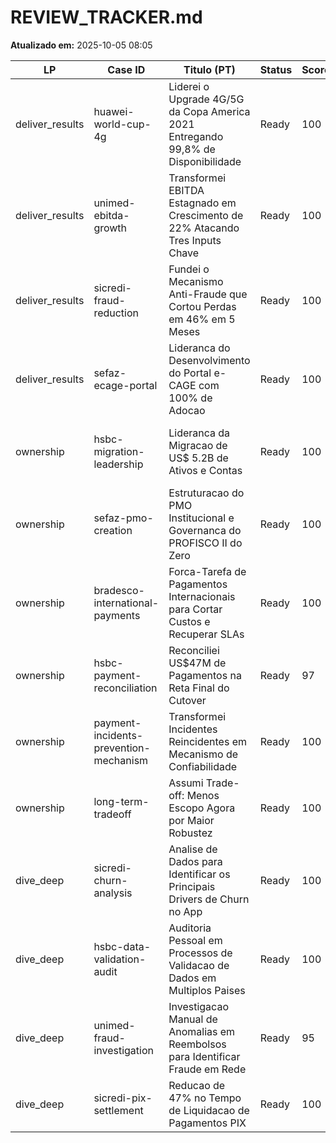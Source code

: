 # REVIEW_TRACKER.md
**Atualizado em:** 2025-10-05 08:05

| LP | Case ID | Titulo (PT) | Status | Score | Metricas | EU:NOS | Reviewer | Observacoes |
|----|---------|-------------|--------|-------|----------|--------|----------|-------------|
| deliver_results | huawei-world-cup-4g | Liderei o Upgrade 4G/5G da Copa America 2021 Entregando 99,8% de Disponibilidade | Ready | 100 | 42 | 4:1 | Motor 3.0 | Warning: polir transicoes STAR(L) |
| deliver_results | unimed-ebitda-growth | Transformei EBITDA Estagnado em Crescimento de 22% Atacando Tres Inputs Chave | Ready | 100 | 41 | 3:0 | Motor 3.0 | Warning leve: ajustar transicoes S->T |
| deliver_results | sicredi-fraud-reduction | Fundei o Mecanismo Anti-Fraude que Cortou Perdas em 46% em 5 Meses | Ready | 100 | 30 | 3:0 | Motor 3.0 | Warnings: explicitar conflito adicional, revisar transicoes |
| deliver_results | sefaz-ecage-portal | Lideranca do Desenvolvimento do Portal e-CAGE com 100% de Adocao | Ready | 100 | 44 | 11:0 | Motor 3.0 | Warning: transicoes STAR(L) |
| ownership | hsbc-migration-leadership | Lideranca da Migracao de US$ 5.2B de Ativos e Contas | Ready | 100 | 41 | 21:0 | Motor 3.0 | Warnings: metricas operacionais explicitas, transicoes, case >7 anos |
| ownership | sefaz-pmo-creation | Estruturacao do PMO Institucional e Governanca do PROFISCO II do Zero | Ready | 100 | 33 | 19:0 | Motor 3.0 | OK |
| ownership | bradesco-international-payments | Forca-Tarefa de Pagamentos Internacionais para Cortar Custos e Recuperar SLAs | Ready | 100 | 37 | 13:0 | Motor 3.0 | Warning: transicoes STAR(L) |
| ownership | hsbc-payment-reconciliation | Reconciliei US$47M de Pagamentos na Reta Final do Cutover | Ready | 97 | 23 | 12:0 | Motor 3.0 | Warnings: explicitar conflito/metricas operacionais |
| ownership | payment-incidents-prevention-mechanism | Transformei Incidentes Reincidentes em Mecanismo de Confiabilidade | Ready | 100 | 17 | 11:0 | Motor 3.0 | Warning: transicoes STAR(L) |
| ownership | long-term-tradeoff | Assumi Trade-off: Menos Escopo Agora por Maior Robustez | Ready | 100 | 26 | 20:0 | Motor 3.0 | Warning: transicoes STAR(L) |
| dive_deep | sicredi-churn-analysis | Analise de Dados para Identificar os Principais Drivers de Churn no App | Ready | 100 | 39 | 13:0 | Motor 3.0 | War room + dashboard implementados; sem warnings ativos |
| dive_deep | hsbc-data-validation-audit | Auditoria Pessoal em Processos de Validacao de Dados em Multiplos Paises | Ready | 100 | 26 | 3:1 | Motor 3.0 | Ajustar narrativa de transicoes (warning leve) na revisao humana |
| dive_deep | unimed-fraud-investigation | Investigacao Manual de Anomalias em Reembolsos para Identificar Fraude em Rede | Ready | 95 | 20 | 5:1 | Motor 3.0 | Confirmar metricas operacionais/conflito na revisao |
| dive_deep | sicredi-pix-settlement | Reducao de 47% no Tempo de Liquidacao de Pagamentos PIX | Ready | 100 | 75 | 11:4 | Motor 3.0 | Ratio proximo da meta (warning leve); monitorar transicoes |
